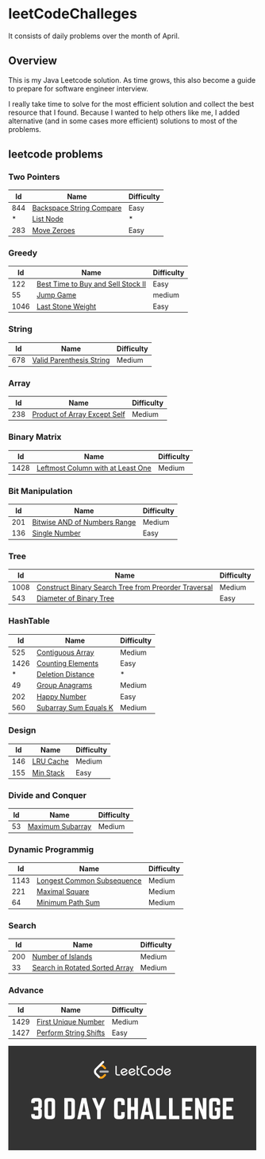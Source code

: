 # leetCodeChalleges 
It consists of daily problems over the month of April.

## Overview
This is my Java Leetcode solution. As time grows, this also become a guide to prepare for software engineer interview.

I really take time to solve for the most efficient solution and collect the best resource that I found.
Because I wanted to help others like me, I added alternative (and in some cases more efficient) solutions to most of the problems.

## leetcode problems

### Two Pointers
| Id | Name | Difficulty |
|----|------|------------|
| 844 | [Backspace String Compare](https://github.com/JuansonGrajales/leetCodeChalleges/blob/master/src/main/java/leetCodeChallenges/BackspaceStringCompare.java) | Easy |
| * | [List Node](https://github.com/JuansonGrajales/leetCodeChalleges/blob/master/src/main/java/leetCodeChallenges/ListNode.java) | * |
| 283 | [Move Zeroes](https://github.com/JuansonGrajales/leetCodeChalleges/blob/master/src/main/java/leetCodeChallenges/MoveZeroes.java) | Easy |

### Greedy
| Id | Name | Difficulty |
|----|------|------------|
| 122 | [Best Time to Buy and Sell Stock II](https://github.com/JuansonGrajales/leetCodeChalleges/blob/master/src/main/java/leetCodeChallenges/BestTimeToBuyAndSellStockII.java) | Easy |
| 55 | [Jump Game](https://github.com/JuansonGrajales/leetCodeChalleges/blob/master/src/main/java/leetCodeChallenges/JumpGame.java) | medium |
| 1046 | [Last Stone Weight](https://github.com/JuansonGrajales/leetCodeChalleges/blob/master/src/main/java/leetCodeChallenges/LastStoneWeight.java) | Easy |

### String
| Id | Name | Difficulty |
|----|------|------------|
| 678 | [Valid Parenthesis String](https://github.com/JuansonGrajales/leetCodeChalleges/blob/master/src/main/java/leetCodeChallenges/ValidParenthesisString.java) | Medium |

### Array
| Id | Name | Difficulty |
|----|------|------------|
| 238 | [Product of Array Except Self](https://github.com/JuansonGrajales/leetCodeChalleges/blob/master/src/main/java/leetCodeChallenges/ProductOfArrayExceptSelf.java) | Medium |

### Binary Matrix
| Id | Name | Difficulty |
|----|------|------------|
| 1428 | [Leftmost Column with at Least One](https://github.com/JuansonGrajales/leetCodeChalleges/blob/master/src/main/java/leetCodeChallenges/BinaryMatrixLeftMostColumnWithOne.java) | Medium |

### Bit Manipulation
| Id | Name | Difficulty |
|----|------|------------|
| 201 | [Bitwise AND of Numbers Range](https://github.com/JuansonGrajales/leetCodeChalleges/blob/master/src/main/java/leetCodeChallenges/BitwiseAndNumbersRange.java) | Medium |
| 136 | [Single Number](https://github.com/JuansonGrajales/leetCodeChalleges/blob/master/src/main/java/leetCodeChallenges/SingleNumber.java) | Easy |

### Tree
| Id | Name | Difficulty |
|----|------|------------|
| 1008 | [Construct Binary Search Tree from Preorder Traversal](https://github.com/JuansonGrajales/leetCodeChalleges/blob/master/src/main/java/leetCodeChallenges/ConstructBinarySearchTreefromPreorderTraversal.java) | Medium |
| 543 | [Diameter of Binary Tree](https://github.com/JuansonGrajales/leetCodeChalleges/blob/master/src/main/java/leetCodeChallenges/TreeNode.java) | Easy |

### HashTable
| Id | Name | Difficulty |
|----|------|------------|
| 525 | [Contiguous Array](https://github.com/JuansonGrajales/leetCodeChalleges/blob/master/src/main/java/leetCodeChallenges/ContiguousArray.java) | Medium |
| 1426 | [Counting Elements](https://github.com/JuansonGrajales/leetCodeChalleges/blob/master/src/main/java/leetCodeChallenges/CountingElements.java) | Easy |
| * | [Deletion Distance](https://github.com/JuansonGrajales/leetCodeChalleges/blob/master/src/main/java/leetCodeChallenges/DeletionDistance.java) | * |
| 49 | [Group Anagrams](https://github.com/JuansonGrajales/leetCodeChalleges/blob/master/src/main/java/leetCodeChallenges/GroupAnagrams.java) | Medium |
| 202 | [Happy Number](https://github.com/JuansonGrajales/leetCodeChalleges/blob/master/src/main/java/leetCodeChallenges/HappyNumber.java) | Easy |
| 560 | [Subarray Sum Equals K](https://github.com/JuansonGrajales/leetCodeChalleges/blob/master/src/main/java/leetCodeChallenges/SubarraySumEqualsK.java) | Medium |

### Design
| Id | Name | Difficulty |
|----|------|------------|
| 146 | [LRU Cache](https://github.com/JuansonGrajales/leetCodeChalleges/blob/master/src/main/java/leetCodeChallenges/LRUCache.java) | Medium |
| 155 | [Min Stack](https://github.com/JuansonGrajales/leetCodeChalleges/blob/master/src/main/java/leetCodeChallenges/MinStack.java) | Easy |

### Divide and Conquer
| Id | Name | Difficulty |
|----|------|------------|
| 53 | [Maximum Subarray](https://github.com/JuansonGrajales/leetCodeChalleges/blob/master/src/main/java/leetCodeChallenges/MaximumSubarray.java) | Medium |

### Dynamic Programmig
| Id | Name | Difficulty |
|----|------|------------|
| 1143 | [Longest Common Subsequence](https://github.com/JuansonGrajales/leetCodeChalleges/blob/master/src/main/java/leetCodeChallenges/LongestCommonSequence.java) | Medium |
| 221 | [Maximal Square](https://github.com/JuansonGrajales/leetCodeChalleges/blob/master/src/main/java/leetCodeChallenges/MaximalSquare.java) | Medium |
| 64 | [Minimum Path Sum](https://github.com/JuansonGrajales/leetCodeChalleges/blob/master/src/main/java/leetCodeChallenges/MinimumPathSum.java) | Medium |

### Search
| Id | Name | Difficulty |
|----|------|------------|
| 200 | [Number of Islands](https://github.com/JuansonGrajales/leetCodeChalleges/blob/master/src/main/java/leetCodeChallenges/NumberOfIslands.java) | Medium |
| 33 | [Search in Rotated Sorted Array](https://github.com/JuansonGrajales/leetCodeChalleges/blob/master/src/main/java/leetCodeChallenges/SortedRotatedArray.java) |  Medium |

### Advance
| Id | Name | Difficulty |
|----|------|------------|
| 1429 | [First Unique Number](https://github.com/JuansonGrajales/leetCodeChalleges/blob/master/src/main/java/leetCodeChallenges/FirstUniqueNumber.java) | Medium |
| 1427 | [Perform String Shifts](https://github.com/JuansonGrajales/leetCodeChalleges/blob/master/src/main/java/leetCodeChallenges/PerformStringShifts.java) | Easy |

<img src="Assets/30DayChallenge.png" width=500 >
